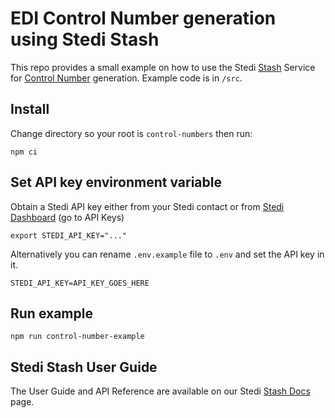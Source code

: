 # EDI Control Number generation using Stedi Stash 

This repo provides a small example on how to use the Stedi [Stash](https://www.stedi.com/docs/stash) Service for [Control Number](https://www.stedi.com/blog/control-numbers-in-x12-edi) generation.
Example code is in `/src`.

## Install

Change directory so your root is `control-numbers` then run:

```shell
npm ci
```

## Set API key environment variable

Obtain a Stedi API key either from your Stedi contact or from [Stedi Dashboard](https://www.stedi.com/app) (go to API
Keys)

```shell
export STEDI_API_KEY="..."
```

Alternatively you can rename `.env.example` file to `.env` and set the API key in it.

```shell
STEDI_API_KEY=API_KEY_GOES_HERE
```

## Run example

```shell
npm run control-number-example
```

## Stedi Stash User Guide

The User Guide and API Reference are available on our Stedi [Stash Docs](https://www.stedi.com/docs/stash) page.
